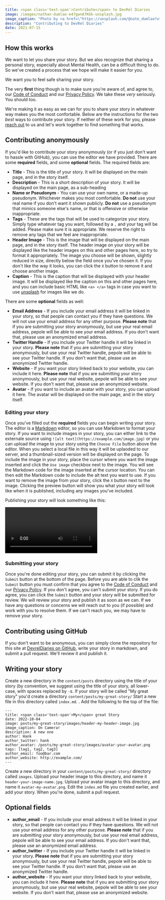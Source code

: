 ```yaml
---
title: <span class='text-span'>Contribute</span> to DevRel Diaries
image: /images/nathan-dumlao-e47gwnA7KGk-unsplash.jpg
image_caption: "Photo by <a href=\"https://unsplash.com/@nate_dumlao?utm_source=unsplash&utm_medium=referral&utm_content=creditCopyText\">Nathan Dumlao</a> on <a href=\"https://unsplash.com/s/photos/diary?utm_source=unsplash&utm_medium=referral&utm_content=creditCopyText\">Unsplash</a>"
description: "Contributing to DevRel Diaries"
date: 2021-07-15
---
```

## <span class='text-span'>How</span> this works

We want to let you share your story. But we also recognize that sharing a personal story, especially about Mental Health, can be a difficult thing to do. So we've created a process that we hope will make it easier for you.

We want you to feel safe sharing your story.

The very **first** thing though is to make sure you're aware of, and agree to, our [Code of Conduct](/code_of_conduct/) and our [Privacy Policy](/privacy_policy). We take these *very* seriously. You should too.

We're making it as easy as we can for you to share your story in whatever way makes you the most confortable. Below are the instructions for the two _best_ ways to contribute your story. If neither of these work for you, please [reach out](mailto:stories@devreldiaries.com) to us and let's work together to find something that works.

## <span class='text-span'>Contributing</span> anonymously

If you'd like to contribute your story anonymously (or if you just don't want to hassle with GitHub), you can use the editor we have provided. There are some **required** fields, and some **optional** fields. The required fields are:

* **Title** - This is the title of your story. It will be displayed on the main page, and in the story itself.
* **Description** - This is a short description of your story. It will be displayed on the main page, as a sub-heading
* **Name or Pseudonym** - You can use your own name, or a made-up pseudonym. Whichever makes you most comfortable. **Do not** use your real name if you don't want it shown publicly. **Do not** use a pseudonym that mimics someone else's name, or that is offensive or otherwise inappropriate.
* **Tags** - These are the tags that will be used to categorize your story. Simply type whatever tag you want, followed by a `,` and your tag will be added. Please make sure it is appropriate. We reserve the right to remove any tags that we feel are inappropriate.
* **Header Image** - This is the image that will be displayed on the main page, and in the story itself. The header image on your story will be displayed like the header images on this and other pages here, so try to format it appropriately. The image you choose will be shown, slightly reduced in size, directly below the field once you've chosen it. If you don't like the way it looks, you can click the `X` button to remove it and choose another image.
* **Caption** - This is the caption that will be displayed with your header image. It will be displayed like the caption on this and other pages here, and you can include basic HTML like `<a> </a>` tags in case you want to use [unsplash](https://unsplash.com) for images like we do.

There are some **optional** fields as well:

* **Email Address** - If you include your email address it will be linked in your story, so that people can contact you if they have questions. We will not use your email address for any other purpose. **Please note** that if you are submitting your story anonymously, but use your real email address, pepole will be able to see your email address. If you don't want that, please use an anonymized email address.
* **Twitter Handle** - If you include your Twitter handle it will be linked in your story. **Please note** that if you are submitting your story anonymously, but use your real Twitter handle, pepole will be able to see your Twitter handle. If you don't want that, please use an anonymized Twitter handle.
* **Website** - If you want your story linked back to your website, you can include it here. **Please note** that if you are submitting your story anonymously, but use your real website, pepole will be able to see your website. If you don't want that, please use an anonymized website.
* **Avatar** - If you want to include an avatar with your story, you can upload it here. The avatar will be displayed on the main page, and in the story itself.

### <span class='text-span'>Editing</span> your story

Once you've filled out the **required** fields you can begin writing your story. The editor is a [Markdown](https://www.markdownguide.org/) editor, so you can use Markdown to format your story. If you want to include images in your story, you can either link to the externale source using `![alt text](https://example.com/image.jpg)` or you can upload the image to your story using the `Choose File` button above the editor. When you select a local file in this way it will be uplaoded to our server, and a thumbnail-sized version will be displayed on the page. To include the image in your story, place the cursor where you want the image inserted and click the `Use image` checkbox next to the image. You will see the Markdown code for the image inserted at the cursor location. You can then edit the Markdown code to include the alt text you want to use. If you want to remove the image from your story, click the `X` button next to the image. Clicking the preview button will show you what your story will look like when it is published, including any images you've included.

Publishing your story will look something like this:

![Publishing your story](/images/howto.mp4)

### <span class='text-span'>Submitting</span> your story

Once you're done editing your story, you can submit it by clicking the `Submit` button at the bottom of the page. Before you are able to clik the `Submit` button you must confirm that you agree to the [Code of Conduct](/code_of_conduct/) and our [Privacy Policy](/privacy_policy). If you don't agree, you can't submit your story. If you do agree, you can click the `Submit` button and your story will be submitted for review. We will review your story and publish it as soon as we can. If we have any questions or concerns we will reach out to you (if possible) and work with you to resolve them. If we can't reach you, we may have to remove your story.

## <span class='text-span'>Contributing</span> using GitHub

If you don't want to be anonymous, you can simply clone the repository for this site at [DevrelDiaries on GitHub](https://github.com/davidgs/dev-rel-diaries), write your story in markdown, and submit a pull request. We'll review it and publish it.

## <span class='text-span'>Writing</span> your story

Create a new directory in the `content/posts` directory using the title of your story (by convention, we suggest using the title of your story, all lower-case, with spaces replaced by `-`s. If your story will be called "My great story" you'd create a directory `content/posts/my-great-story/` Start a new file in this directory called `index.md`. . Add the following to the top of the file:

```
---
title: <span class='text-span'>My</span> great Story
date: 2022-10-04
image: posts/my-great-story/images/header-my-header-image.jpg
image_caption: On Camera!
description: A new one
author: Hank
author_twitter: hank
author_avatar: /posts/my-great-story/images/avatar-your-avatar.png
tags: [tag1, tag2, tag3]
author_email: foo@bar.com
author_website: http://example.com/
---

```

Create a new directory in your `content/posts/my-great-story/` directory called `images`. Upload your header image to this directory, and name it `header-your-image-name.jpg`. Upload your avatar image to this directory, and name it `avatar-my-avatar.png`. Edit the `index.md` file you created earlier, and add your story. When you're done, submit a pull request.

## <span class='text-span'>Optional</span> fields

* **author_email** - If you include your email address it will be linked in your story, so that people can contact you if they have questions. We will not use your email address for any other purpose. **Please note** that if you are submitting your story anonymously, but use your real email address, pepole will be able to see your email address. If you don't want that, please use an anonymized email address.
* **author_twitter** - If you include your Twitter handle it will be linked in your story. **Please note** that if you are submitting your story anonymously, but use your real Twitter handle, pepole will be able to see your Twitter handle. If you don't want that, please use an anonymized Twitter handle.
* **author_website** - If you want your story linked back to your website, you can include it here. **Please note** that if you are submitting your story anonymously, but use your real website, pepole will be able to see your website. If you don't want that, please use an anonymized website.
